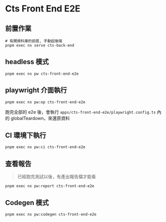 # Cts Front End E2E

## 前置作業

```shell
# 有開資料庫的前提, 手動起後端
pnpm exec nx serve cts-back-end
```

## headless 模式

```shell
pnpm exec nx pw cts-front-end-e2e
```

## playwright 介面執行

```shell
pnpm exec nx pw:op cts-front-end-e2e
```

跑完全部的 e2e 後，會執行 `apps/cts-front-end-e2e/playwright.config.ts` 內的 globalTeardown，來還原資料

## CI 環境下執行

```shell
pnpm exec nx pw:ci cts-front-end-e2e
```

## 查看報告

> 已經跑完測試以後，有產出報告檔才能看

```shell
pnpm exec nx pw:report cts-front-end-e2e
```

## Codegen 模式

```shell
pnpm exec nx pw:codegen cts-front-end-e2e
```
